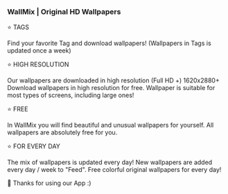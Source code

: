 <H3> WallMix | Original HD Wallpapers</H3>
<BODY>
  ⭐ <BOLD>TAGS</BOLD>

  Find your favorite Tag and download wallpapers!
  (Wallpapers in Tags is updated once a week)

  ⭐ HIGH RESOLUTION

  Our wallpapers are downloaded in high resolution (Full HD +) 1620x2880+
  Download wallpapers in high resolution for free.
  Wallpaper is suitable for most types of screens, including large ones!

  ⭐ FREE

  In WallMix you will find beautiful and unusual wallpapers for yourself.
  All wallpapers are absolutely free for you.

  ⭐ FOR EVERY DAY

  The mix of wallpapers is updated every day!
  New wallpapers are added every day / week to "Feed".
  Free colorful original wallpapers for every day!

  🧡 Thanks for using our App :)
</BODY>
